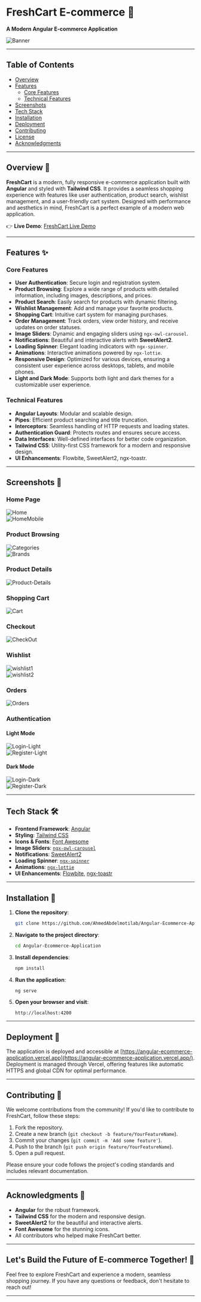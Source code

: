 # FreshCart E-commerce 🛒  
**A Modern Angular E-commerce Application**  

![Banner](https://github.com/user-attachments/assets/158eb37f-4efd-4d9c-b8c7-866d01176776)  

---

## Table of Contents  

- [Overview](#overview-)
- [Features](#features-)
  - [Core Features](#core-features)
  - [Technical Features](#technical-features)
- [Screenshots](#screenshots-)
- [Tech Stack](#tech-stack-)
- [Installation](#installation-)
- [Deployment](#deployment-)
- [Contributing](#contributing-)
- [License](#license-)
- [Acknowledgments](#acknowledgments-)

---

## Overview 🌟  

**FreshCart** is a modern, fully responsive e-commerce application built with **Angular** and styled with **Tailwind CSS**. It provides a seamless shopping experience with features like user authentication, product search, wishlist management, and a user-friendly cart system. Designed with performance and aesthetics in mind, FreshCart is a perfect example of a modern web application.  

👉 **Live Demo**: [FreshCart Live Demo](https://angular-ecommerce-application.vercel.app/) 

---

## Features ✨  

### **Core Features**  
- **User Authentication**: Secure login and registration system.  
- **Product Browsing**: Explore a wide range of products with detailed information, including images, descriptions, and prices.  
- **Product Search**: Easily search for products with dynamic filtering.  
- **Wishlist Management**: Add and manage your favorite products.  
- **Shopping Cart**: Intuitive cart system for managing purchases.  
- **Order Management**: Track orders, view order history, and receive updates on order statuses.  
- **Image Sliders**: Dynamic and engaging sliders using `ngx-owl-carousel`.  
- **Notifications**: Beautiful and interactive alerts with **SweetAlert2**.  
- **Loading Spinner**: Elegant loading indicators with `ngx-spinner`.  
- **Animations**: Interactive animations powered by `ngx-lottie`.  
- **Responsive Design**: Optimized for various devices, ensuring a consistent user experience across desktops, tablets, and mobile phones.  
- **Light and Dark Mode**: Supports both light and dark themes for a customizable user experience.  

### **Technical Features**  
- **Angular Layouts**: Modular and scalable design.  
- **Pipes**: Efficient product searching and title truncation.  
- **Interceptors**: Seamless handling of HTTP requests and loading states.  
- **Authentication Guard**: Protects routes and ensures secure access.  
- **Data Interfaces**: Well-defined interfaces for better code organization.  
- **Tailwind CSS**: Utility-first CSS framework for a modern and responsive design.  
- **UI Enhancements**: Flowbite, SweetAlert2, ngx-toastr.  

---

## Screenshots 📸  

### **Home Page**  
![Home](https://github.com/user-attachments/assets/a5a0e1f5-54cf-46b3-ba1e-60483b28c66e)  
![HomeMobile](https://github.com/user-attachments/assets/584f747c-905a-4257-9fa5-a52d235e9e7d)  

### **Product Browsing**  
![Categories](https://github.com/user-attachments/assets/f30d66c5-5356-49c0-a192-fc8e53a521c5)  
![Brands](https://github.com/user-attachments/assets/46a19aa5-9793-46fb-8584-1452c37334c8)  

### **Product Details**  
![Product-Details](https://github.com/user-attachments/assets/7e8ccb67-d102-43d5-b44d-adc371c6957a)  

### **Shopping Cart**  
![Cart](https://github.com/user-attachments/assets/bd0137d4-f3cd-43a4-bd2c-efb5467fe36e)  

### **Checkout**  
![CheckOut](https://github.com/user-attachments/assets/02f4a8c9-b0c1-422c-9961-e424016a38ea)  

### **Wishlist**  
![wishlist1](https://github.com/user-attachments/assets/26d9d1b7-234c-48c5-b325-9161f9037a9e)  
![wishlist2](https://github.com/user-attachments/assets/9c2ed5b5-b383-427e-9acb-2763a168ac11)  

### **Orders**  
![Orders](https://github.com/user-attachments/assets/18243d7d-f4fe-406a-a08a-7d3149076e61)  

### **Authentication**  
#### Light Mode  
![Login-Light](https://github.com/user-attachments/assets/9792633a-3df5-43b0-afb1-6e698522c1b1)  
![Register-Light](https://github.com/user-attachments/assets/3bd51cc8-c473-4bb4-b127-81b79ba1af32)  

#### Dark Mode  
![Login-Dark](https://github.com/user-attachments/assets/61f37bc0-764d-4dca-87d5-13613f429eab)  
![Register-Dark](https://github.com/user-attachments/assets/5ef25d61-7e5f-4d43-b774-633176d2f477)  

---

## Tech Stack 🛠️  

- **Frontend Framework**: [Angular](https://angular.io/)  
- **Styling**: [Tailwind CSS](https://tailwindcss.com/)  
- **Icons & Fonts**: [Font Awesome](https://fontawesome.com/)  
- **Image Sliders**: [`ngx-owl-carousel`](https://www.npmjs.com/package/ngx-owl-carousel)  
- **Notifications**: [SweetAlert2](https://sweetalert2.github.io/)  
- **Loading Spinner**: [`ngx-spinner`](https://www.npmjs.com/package/ngx-spinner)  
- **Animations**: [`ngx-lottie`](https://www.npmjs.com/package/ngx-lottie)  
- **UI Enhancements**: [Flowbite](https://flowbite.com/), [ngx-toastr](https://www.npmjs.com/package/ngx-toastr)  

---

## Installation 🚀  

1. **Clone the repository**:  
   ```bash  
   git clone https://github.com/AhmedAbdelmotilab/Angular-Ecommerce-Application.git  
   ```  

2. **Navigate to the project directory**:  
   ```bash  
   cd Angular-Ecommerce-Application  
   ```  

3. **Install dependencies**:  
   ```bash  
   npm install  
   ```  

4. **Run the application**:  
   ```bash  
   ng serve  
   ```  

5. **Open your browser and visit**:  
   ```  
   http://localhost:4200  
   ```  

---

## Deployment 🚀  

The application is deployed and accessible at [https://angular-ecommerce-application.vercel.app](https://angular-ecommerce-application.vercel.app/). Deployment is managed through Vercel, offering features like automatic HTTPS and global CDN for optimal performance.  

---

## Contributing 🤝  

We welcome contributions from the community! If you'd like to contribute to FreshCart, follow these steps:  

1. Fork the repository.  
2. Create a new branch (`git checkout -b feature/YourFeatureName`).  
3. Commit your changes (`git commit -m 'Add some feature'`).  
4. Push to the branch (`git push origin feature/YourFeatureName`).  
5. Open a pull request.  

Please ensure your code follows the project's coding standards and includes relevant documentation.  

---

## Acknowledgments 🙏  

- **Angular** for the robust framework.  
- **Tailwind CSS** for the modern and responsive design.  
- **SweetAlert2** for the beautiful and interactive alerts.  
- **Font Awesome** for the stunning icons.  
- All contributors who helped make FreshCart better.  

---

## Let's Build the Future of E-commerce Together! 🚀  

Feel free to explore FreshCart and experience a modern, seamless shopping journey. If you have any questions or feedback, don't hesitate to reach out!  

---
